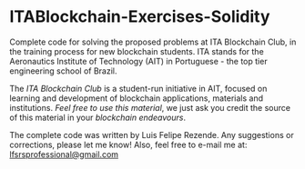 # ITABlockchain-Exercises-Solidity
Complete code for solving the proposed problems at ITA Blockchain Club, in the training process for new blockchain students.
ITA stands for the Aeronautics Institute of Technology (AIT) in Portuguese - the top tier engineering school of Brazil.

The _ITA Blockchain Club_ is a student-run initiative in AIT, focused on learning and development of blockchain applications, materials and institutions.
*Feel free to use this material*, we just ask you credit the source of this material in your *blockchain endeavours*.

The complete code was written by Luis Felipe Rezende.
Any suggestions or corrections, please let me know!
Also, feel free to e-mail me at:
lfsrsprofessional@gmail.com
